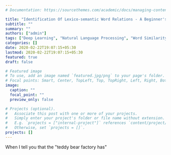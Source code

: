 ```yaml
---
# Documentation: https://sourcethemes.com/academic/docs/managing-content/

title: "Identification Of Lexico-semantic Word Relations - A Beginner's Guide"
subtitle: ""
summary: ""
authors: ["admin"]
tags: ["Deep Learning", "Natural Language Processing", "Word Similarity"]
categories: []
date: 2020-02-22T19:07:15+05:30
lastmod: 2020-02-22T19:07:15+05:30
featured: true
draft: false

# Featured image
# To use, add an image named `featured.jpg/png` to your page's folder.
# Focal points: Smart, Center, TopLeft, Top, TopRight, Left, Right, BottomLeft, Bottom, BottomRight.
image:
  caption: ""
  focal_point: ""
  preview_only: false

# Projects (optional).
#   Associate this post with one or more of your projects.
#   Simply enter your project's folder or file name without extension.
#   E.g. `projects = ["internal-project"]` references `content/project/deep-learning/index.md`.
#   Otherwise, set `projects = []`.
projects: []
---
```


When I tell you that the "teddy bear factory has" 